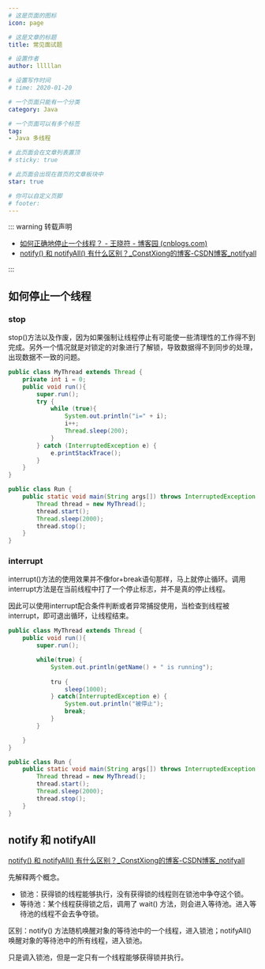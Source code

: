 ```yaml
---
# 这是页面的图标
icon: page

# 这是文章的标题
title: 常见面试题

# 设置作者
author: lllllan

# 设置写作时间
# time: 2020-01-20

# 一个页面只能有一个分类
category: Java

# 一个页面可以有多个标签
tag:
- Java 多线程

# 此页面会在文章列表置顶
# sticky: true

# 此页面会出现在首页的文章板块中
star: true

# 你可以自定义页脚
# footer: 
---
```




::: warning 转载声明

- [如何正确地停止一个线程？ - 王晓符 - 博客园 (cnblogs.com)](https://www.cnblogs.com/greta/p/5624839.html)
- [notify() 和 notifyAll() 有什么区别？_ConstXiong的博客-CSDN博客_notifyall](https://blog.csdn.net/meism5/article/details/90238268)

:::



## 如何停止一个线程



### stop

stop()方法以及作废，因为如果强制让线程停止有可能使一些清理性的工作得不到完成。另外一个情况就是对锁定的对象进行了解锁，导致数据得不到同步的处理，出现数据不一致的问题。

```java
public class MyThread extends Thread {
    private int i = 0;
    public void run(){
        super.run();
        try {
            while (true){
                System.out.println("i=" + i);
                i++;
                Thread.sleep(200);
            }
        } catch (InterruptedException e) {
            e.printStackTrace();
        }
    }
}

public class Run {
    public static void main(String args[]) throws InterruptedException {
        Thread thread = new MyThread();
        thread.start();
        Thread.sleep(2000);
        thread.stop();
    }
}
```



### interrupt

interrupt()方法的使用效果并不像for+break语句那样，马上就停止循环。调用interrupt方法是在当前线程中打了一个停止标志，并不是真的停止线程。

因此可以使用interrupt配合条件判断或者异常捕捉使用，当检查到线程被interrupt，即可退出循环，让线程结束。

```java
public class MyThread extends Thread {
    public void run(){
        super.run();

        while(true) {
            System.out.println(getName() + " is running");
            
            tru {
                sleep(1000);
            } catch(InterruptedException e) {
                System.out.println("被停止");
                break;
            }
        }

    }
}

public class Run {
    public static void main(String args[]) throws InterruptedException {
        Thread thread = new MyThread();
        thread.start();
        Thread.sleep(2000);
        thread.stop();
    }
}
```



## notify 和 notifyAll

[notify() 和 notifyAll() 有什么区别？_ConstXiong的博客-CSDN博客_notifyall](https://blog.csdn.net/meism5/article/details/90238268)

先解释两个概念。

- 锁池：获得锁的线程能够执行，没有获得锁的线程则在锁池中争夺这个锁。
- 等待池：某个线程获得锁之后，调用了 wait() 方法，则会进入等待池。进入等待池的线程不会去争夺锁。



区别：notify() 方法随机唤醒对象的等待池中的一个线程，进入锁池；notifyAll() 唤醒对象的等待池中的所有线程，进入锁池。

只是调入锁池，但是一定只有一个线程能够获得锁并执行。
